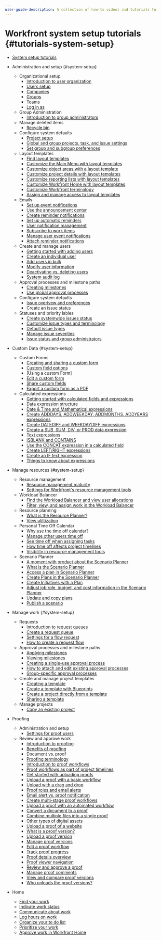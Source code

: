```yaml
---
user-guide-description: A collection of how-to videos and tutorials for Workfront.
---
```


# Workfront system setup tutorials {#tutorials-system-setup}

+ [System setup tutorials](overview.md)
+ Administration and setup {#system-setup}
  + Organizational setup
    + [Introduction to user organization](administrator-fundamentals-program/user-organization/introduction-to-group-administators.md)
    + [Users setup](administrator-fundamentals-program/user-organization/user-setup.md)
    + [Companies](administrator-fundamentals-program/user-organization/user-organization-companies.md)
    + [Groups](administrator-fundamentals-program/user-organization/user-organization-groups.md)
    + [Teams](administrator-fundamentals-program/user-organization/user-organization-teams.md)
    + [Log in as](administrator-fundamentals-program/user-organization/log-in-as.md)
  + Group Administration
    + [Introduction to group administrators](administrator-fundamentals-program/user-organization/introduction-to-group-administrators.md)
  + Manage deleted items
    + [Recycle bin](administrator-fundamentals-program/project-setup/recycle-bin.md)
  + Configure system defaults
    + [Project setup](administrator-fundamentals-program/project-setup/project-setup.md)
    + [Global and group projects, task, and issue settings](administrator-fundamentals-program/project-setup/project-setup.md)
    + [Set group and subgroup preferences](administrator-fundamentals-program/project-setup/project-setup.md)
  + Layout templates
    + [Find layout templates](administrator-fundamentals-program/control-and-interface/find-layout-templates.md)
    + [Customize the Main Menu with layout templates](administrator-fundamentals-program/control-and-interface/customize-the-main-menu-with-layout-templates.md)
    + [Customize object areas with a layout template](administrator-fundamentals-program/control-and-interface/customize-object-areas-with-a-layout-template.md)
    + [Customize project details with layout templates](administrator-fundamentals-program/control-and-interface/customize-project-details-with-layout-templates.md)
    + [Customize reporting lists with layout templates](administrator-fundamentals-program/control-and-interface/customize-reporting-lists-with-layout-templates.md)
    + [Customize Workfront Home with layout templates](administrator-fundamentals-program/control-and-interface/customize-workfront-home-with-layout-templates.md)
    + [Customize Workfront terminology](administrator-fundamentals-program/control-and-interface/customize-workfront-terminology.md)
    + [Assign and manage access to layout templates](administrator-fundamentals-program/control-and-interface/assign-and-manage-access-to-layout-templates.md)
  + Emails
    + [Set up event notifications](administrator-fundamentals-program/email-and-in-app-notifications/admin-set-up-event-notifications.md)
    + [Use the announcement center](administrator-fundamentals-program/email-and-in-app-notifications/admin-use-the-announcement-center.md)
    + [Create reminder notifications](administrator-fundamentals-program/email-and-in-app-notifications/admin-create-reminder-notifications.md)
    + [Set up automatic reminders](administrator-fundamentals-program/email-and-in-app-notifications/admin-set-up-automatic-reminders.md)
    + [User notification management](administrator-fundamentals-program/email-and-in-app-notifications/get-started-user-notification-management.md)
    + [Subscribe to work items](administrator-fundamentals-program/email-and-in-app-notifications/user-subscribe-to-work-items.md)
    + [Manage user event notifications](administrator-fundamentals-program/email-and-in-app-notifications/user-manage-user-event-notifications.md)
    + [Attach reminder notifications](administrator-fundamentals-program/email-and-in-app-notifications/user-attach-reminder-notifications.md)
  + Create and manage users
    + [Getting started with adding users](administrator-fundamentals-program/add-users-to-workfront/getting-started-with-adding-users-to-workfront.md)
    + [Create an individual user](administrator-fundamentals-program/add-users-to-workfront/create-an-individual-user.md)
    + [Add users in bulk](administrator-fundamentals-program/add-users-to-workfront/add-users-in-bulk.md)
    + [Modify user information](administrator-fundamentals-program/add-users-to-workfront/add-users-in-bulk.md)
    + [Deactivating vs. deleting users](administrator-fundamentals-program/add-users-to-workfront/deactivate-or-delete-users.md)
    + [System audit log](administrator-fundamentals-program/project-setup/system-audit-log.md)
  + Approval processes and milestone paths
    + [Creating milestones](administrator-fundamentals-program/milestones/creating-milestones.md)
    + [Use global approval processes](issue-management-program/managing-issues/manage-issue-assignments.md)
  + Configure system defaults
    + [Issue overivew and preferences](issue-management-program/setting-up-issues/issue-overview-and-preferences.md)
    + [Create an issue status](issue-management-program/setting-up-issues/create-an-issue-status.md)
  + Statuses and priority lables
    + [Create systemwide issues status](issue-management-program/setting-up-issues/create-systemwide-issue-status.md)
    + [Customize issue types and terminology](issue-management-program/setting-up-issues/customize-issue-types-and-terminology.md)
    + [Default issue types](issue-management-program/setting-up-issues/default-issue-types.md)
    + [Manage issue severities](issue-management-program/setting-up-issues/manage-issue-severities.md)
    + [Issue status and group administrators](issue-management-program/setting-up-issues/issue-status-and-group-administrators.md)
+ Custom Data {#system-setup}
  + Custom Forms
    + [Creating and sharing a custom form](administrator-fundamentals-program/custom-forms/custom-forms-creating-and-sharing-a-custom-form.md)
    + [Custom field options](administrator-fundamentals-program/custom-forms/custom-forms-creating-and-sharing-a-custom-form.md)
    + [Using a custom Form]
    + [Edit a custom form](administrator-fundamentals-program/custom-forms/custom-forms-using-a-custom-form.md)
    + [Share custom fields](administrator-fundamentals-program/custom-forms/share-custom-fields.md)
    + [Export a custom form as a PDF](administrator-fundamentals-program/custom-forms/export-a-custom-form-as-a-pdf.md)
  + Calculated expressions
    + [Getting started with calculated fields and expressions](custom-data/get-started-with-calculated-fields-and-expressions/get-started-with-calculated-fields-and-expressions.md)
    + [Data expression structure](custom-data/data-expression-structure.md)
    + [Date & Time and Mathematical expressions](custom-data/date-and-time-and-mathematical-expressions/date-and-time-and-mathematical-expressions.md)
    + [Create ADDDAYS, ADDWEEKDAY, ADDMONTHS, ADDYEARS  expressions](custom-data/create-adddays-addweekdays-addmonths-addyears-expressions.md)
    + [Create DATEDIFF and WEEKDAYDIFF expressions](custom-data/create-datediff-and-weekdaydiff-expressions.md)
    + [Create a SUB, SUM, DIV, or PROD data expression](custom-data/create-a-sub-sum-div-or-prod-data-expression/create-a-sub-sum-div-or-prod-data-expression.md)
    + [Text expressions](custom-data/text-expressions/text-expressions.md)
    + [ISBLANK and CONTAINS](custom-data/isblank-and-contains/isblank-and-contains.md)
    + [Use the CONCAT expression in a calculated field](custom-data/use-the-concat-expression-in-a-calculated-field.md)
    + [Create LEFT/RIGHT expressions](custom-data/create-left-right-expressions.md)
    + [Create an IF text expression](custom-data/create-an-if-text-expression.md)
    + [Things to know about expressions](custom-data/things-to-know-about-expressions.md)
+ Manage resources {#system-setup}
  + Resource management
    + [Resource management maturity](resource-management/maturity-model-and-setup/rm-maturity/resource-management-maturity.md)
    + [Settings for Workfront's resource management tools](resource-management/maturity-model-and-setup/rm-maturity/settings-for-projects.md)
  + Workload Balancer
    + [Find the Workload Balancer and view user allocations](resource-management/find-the-workload-balancer/find-the-workload-balancer.md)
    + [Filter, view, and assign work in the Workload Balancer](resource-management/filter-unassigned-and-assigned-work-areas/filter-unassigned-and-assigned-work-areas.md)
  + Resource planning
    + [What is the Resource Planner?](resource-management/resource-planner/what-is-the-resource-planner/what-is-the-resource-planner.md)
    + [View utiltization](resource-management/resource-planner/view-utlization-intro-filter-the-resource-planner/view-utlization-intro-filter-the-resource-planner.md)
  + Personal Time Off Calendar
    + [Why use the time off calendar?](resource-management/pto/why-use-time-off-calendar/why-use-time-off-calendar.md)
    + [Manage other users time off](resource-management/pto/manage-other-users-time-off/manage-other-users-time-off.md)
    + [See time off when assigning tasks](resource-management/pto/see-time-off-when-assigning-tasks/see-time-off-when-assigning-tasks.md)
    + [How time off affects project timelines](resource-management/pto/how-time-off-affects-project-timelines/show-time-off-affects-project-timelines.md)
    + [Visibility in resource management tools](resource-management/pto/visibility-in-resource-management-tools/visibility-in-resource-management-tools.md)
  + Scenario Planner
    + [A moment with product about the Scenario Planner](scenario-planner-program/a-moment-with-product-workfront-scenario-planner.md)
    + [What is the Scenario Planner](scenario-planner-program/what-is-scenario-planner.md)
    + [Access a plan in Scenario Planner](scenario-planner-program/access-a-plan-in-scenario-planner.md)
    + [Create Plans in the Scenario Planner](scenario-planner-program/create-plans-in-the-scenario-planner.md)
    + [Create Initiatives with a Plan](scenario-planner-program/creating-initiatives-within-a-plan.md)
    + [Adjust job role, budget, and cost information in the Scenario Planner](scenario-planner-program/adjust-job-role-budget-and-cost-information-in-the-scenario-planner.md)
    + [Update and copy plans](scenario-planner-program/update-and-copy-plans.md)
    + [Publish a scenario](scenario-planner-program/publishing-a-scenario.md)
+ Manage work {#system-setup}
  + Requests
    + [Introduction to request queues](queue-management/introduction-to-request-queues.md)
    + [Create a request queue](queue-management/queue-creation.md)
    + [Settings for a flow request](queue-management/setting-request-flow.md)
    + [How to create a request flow](queue-management/show-to-create-a-request-flow.md)
  + Approval processes and milestone paths
    + [Applying milestones](administrator-fundamentals-program/milestones/applying-milestones.md)
    + [Viewing milestones](administrator-fundamentals-program/milestones/viewing-milestones.md)
    + [Creating a single-use approval process](administrator-fundamentals-program/approval-processes/creating-a-single-use-approval-process.md)
    + [How to attach and edit existing approval processes](administrator-fundamentals-program/approval-processes/how-to-attach-and-edit-existing-approval-processes.md)
    + [Group-specific approval processes](administrator-fundamentals-program/approval-processes/group-specific-approval-processes.md)
  + Create and manage project templates
    + [Creating a template](administrator-fundamentals-program/project-templates/creating-a-template.md)
    + [Create a template with Blueprints](administrator-fundamentals-program/project-templates/create-a-template-with-blueprints.md)
    + [Create a project directly from a template](administrator-fundamentals-program/project-templates/create-a-project-directly-from-a-template.md)
    + [Sharing a template](administrator-fundamentals-program/project-templates/sharing-a-template.md)
  + Manage projects
    + [Copy an existing project](administrator-fundamentals-program/project-templates/copy-an-existing-project.md)

+ Proofing
  + Administration and setup
    + [Settings for proof users](proof-system-setups-part-one-system-and-user-settings/proof-system-setups-part-one-system-and-user-settings/settings-for-proof-users.md)
  + Review and approve work
    + [Introduction to proofing](workfront-for-proofing-users/review-and-approve-proofs/introduction-to-proofing.md)
    + [Benefits of proofing](setups-for-proofing-in-workfront-program/setups-overview-proofing-with-workfront/benefits-of-proofing-in-workfront.md)
    + [Document vs. proof](setups-for-proofing-in-workfront-program/setups-overview-proofing-with-workfront/document-vs-proof.md)
    + [Proofing terminology](workfront-for-proofing-users/overview-proofing-with-workfront/proofing-terminology.md)
    + [Introduction to proof workflows](workfront-for-proofing-users/overview-proofing-with-workfront/introduction-to-proof-workflows.md)
    + [Proof workflows as part of project timelines](workfront-for-proofing-users/overview-proofing-with-workfront/proof-workflows-as-part-of-project-timelines.md)
    + [Get started with uploading proofs](workfront-for-proofing-users/upload-proofs-in-workfront/get-started-with-uploading-proofs.md)
    + [Upload a proof with a basic workflow](workfront-for-proofing-users/upload-proofs-in-workfront/upload-a-proof-with-a-basic-workflow.md)
    + [Upload with a drag and drop](workfront-for-proofing-users/upload-proofs-in-workfront/upload-with-a-drag-and-drop.md)
    + [Proof roles and email alerts](workfront-for-proofing-users/upload-proofs-in-workfront/proof-roles-and-email-alerts.md)
    + [Email alert vs. proof notification](workfront-for-proofing-users/upload-proofs-in-workfront/email-alert-vs-proof-notification.md)
    + [Create multi-stage proof workflows](workfront-for-proofing-users/upload-proofs-in-workfront/create-multi-stage-proof-workflows.md)
    + [Upload a proof with an automated workflow](workfront-for-proofing-users/upload-proofs-in-workfront/upload-a-proof-with-an-automated-workflow.md)
    + [Convert a document to a proof](workfront-for-proofing-users/upload-proofs-in-workfront/convert-a-document-to-a-proof.md)
    + [Combine multiple files into a single proof](workfront-for-proofing-users/upload-proofs-in-workfront/combine-multiple-files-into-a-single-proof.md)
    + [Other types of digital assets](workfront-for-proofing-users/upload-proofs-in-workfront/other-types-of-digital-assets.md)
    + [Upload a proof of a website](workfront-for-proofing-users/upload-proofs-in-workfront/upload-a-proof-of-a-website.md)
    + [What is a proof version?](workfront-for-proofing-users/manage-proofs-and-versions-in-workfront/what-is-a-proof-version.md)
    + [Upload a proof version](workfront-for-proofing-users/manage-proofs-and-versions-in-workfront/upload-a-proof-version.md)
    + [Manage proof versions](workfront-for-proofing-users/manage-proofs-and-versions-in-workfront/manage-proof-versions.md)
    + [Edit a proof workflow](workfront-for-proofing-users/manage-proofs-and-versions-in-workfront/edit-a-proof-workflow.md)
    + [Track proof progress](workfront-for-proofing-users/manage-proofs-and-versions-in-workfront/track-proof-progress.md)
    + [Proof details overview](workfront-for-proofing-users/manage-proofs-and-versions-in-workfront/proof-details-overview.md)
    + [Proof viewer navigation](workfront-for-proofing-users/review-and-approve-proofs/proof-viewer-navigation.md)
    + [Review and approve a proof](workfront-for-proofing-users/review-and-approve-proofs/review-and-approve-a-proof.md)
    + [Manage proof comments](workfront-for-proofing-users/review-and-approve-proofs/manage-proof-comments.md)
    + [View and compare proof versions](workfront-for-proofing-users/review-and-approve-proofs/view-and-compare-proof-versions.md)
    + [Who uploads the proof versions?](workfront-for-proofing-users/review-and-approve-proofs/who-uploads-the-proof-versions.md)
+ Home
  + [Find your work](worker-fundamentals-program/find-your-work-in-workfront-home.md)
  + [Indicate work status](worker-fundamentals-program/indicate-work-status-in-workfront-home.md)
  + [Communicate about work](worker-fundamentals-program/communicate-about-work-in-workfront-home.md)
  + [Log hours on work](worker-fundamentals-program/log-hours-on-work-in-workfront-home.md)
  + [Organize your to do list](worker-fundamentals-program/organize-your-to-do-list-in-workfront-home.md)
  + [Prioritize your work](worker-fundamentals-program/prioritize-your-work-in-workfront-home.md)
  + [Approve work in Workfront Home](worker-fundamentals-program/approve-work-in-workfront-home.md)


<!--
Articles must be added to this TOC file in order to render.

The first item in the list should be a link to an article. This is your guide's home page.

Use this list format to specify links to articles and section headings that expand and collapse in the left rail of the user guide.

An article link CANNOT be used as a section heading.
-->
